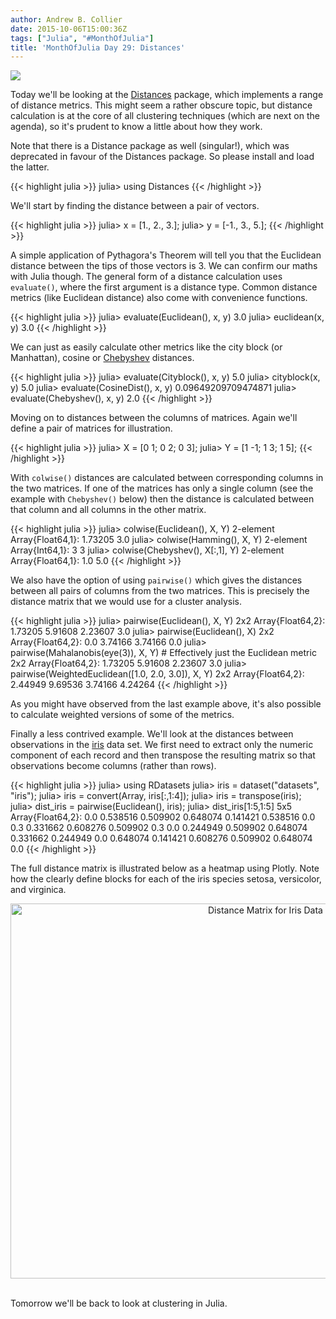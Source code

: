 ```yaml
---
author: Andrew B. Collier
date: 2015-10-06T15:00:36Z
tags: ["Julia", "#MonthOfJulia"]
title: 'MonthOfJulia Day 29: Distances'
---
```


<!--more-->

<img src="/img/2015/09/Julia-Logo-Distances.png" >

Today we'll be looking at the [Distances](https://github.com/JuliaStats/Distances.jl) package, which implements a range of distance metrics. This might seem a rather obscure topic, but distance calculation is at the core of all clustering techniques (which are next on the agenda), so it's prudent to know a little about how they work.

Note that there is a Distance package as well (singular!), which was deprecated in favour of the Distances package. So please install and load the latter.
  
{{< highlight julia >}}
julia> using Distances
{{< /highlight >}}

We'll start by finding the distance between a pair of vectors.
  
{{< highlight julia >}}
julia> x = [1., 2., 3.];
julia> y = [-1., 3., 5.];
{{< /highlight >}}
  
A simple application of Pythagora's Theorem will tell you that the Euclidean distance between the tips of those vectors is 3. We can confirm our maths with Julia though. The general form of a distance calculation uses `evaluate()`, where the first argument is a distance type. Common distance metrics (like Euclidean distance) also come with convenience functions.
  
{{< highlight julia >}}
julia> evaluate(Euclidean(), x, y)
3.0
julia> euclidean(x, y)
3.0
{{< /highlight >}}
  
We can just as easily calculate other metrics like the city block (or Manhattan), cosine or [Chebyshev](https://en.wikipedia.org/wiki/Chebyshev_distance) distances.
  
{{< highlight julia >}}
julia> evaluate(Cityblock(), x, y)
5.0
julia> cityblock(x, y)
5.0
julia> evaluate(CosineDist(), x, y)
0.09649209709474871
julia> evaluate(Chebyshev(), x, y)
2.0
{{< /highlight >}}

Moving on to distances between the columns of matrices. Again we'll define a pair of matrices for illustration.
  
{{< highlight julia >}}
julia> X = [0 1; 0 2; 0 3];
julia> Y = [1 -1; 1 3; 1 5];
{{< /highlight >}}
  
With `colwise()` distances are calculated between corresponding columns in the two matrices. If one of the matrices has only a single column (see the example with `Chebyshev()` below) then the distance is calculated between that column and all columns in the other matrix.
  
{{< highlight julia >}}
julia> colwise(Euclidean(), X, Y)
2-element Array{Float64,1}:
 1.73205
 3.0
julia> colwise(Hamming(), X, Y)
2-element Array{Int64,1}:
 3
 3
julia> colwise(Chebyshev(), X[:,1], Y)
2-element Array{Float64,1}:
 1.0
 5.0
{{< /highlight >}}
  
We also have the option of using `pairwise()` which gives the distances between all pairs of columns from the two matrices. This is precisely the distance matrix that we would use for a cluster analysis.
  
{{< highlight julia >}}
julia> pairwise(Euclidean(), X, Y)
2x2 Array{Float64,2}:
 1.73205 5.91608
 2.23607 3.0
julia> pairwise(Euclidean(), X)
2x2 Array{Float64,2}:
 0.0 3.74166
 3.74166 0.0
julia> pairwise(Mahalanobis(eye(3)), X, Y) # Effectively just the Euclidean metric
2x2 Array{Float64,2}:
 1.73205 5.91608
 2.23607 3.0
julia> pairwise(WeightedEuclidean([1.0, 2.0, 3.0]), X, Y)
2x2 Array{Float64,2}:
 2.44949 9.69536
 3.74166 4.24264
{{< /highlight >}}
  
As you might have observed from the last example above, it's also possible to calculate weighted versions of some of the metrics.

Finally a less contrived example. We'll look at the distances between observations in the [iris](https://stat.ethz.ch/R-manual/R-devel/library/datasets/html/iris.html) data set. We first need to extract only the numeric component of each record and then transpose the resulting matrix so that observations become columns (rather than rows).
  
{{< highlight julia >}}
julia> using RDatasets
julia> iris = dataset("datasets", "iris");
julia> iris = convert(Array, iris[:,1:4]);
julia> iris = transpose(iris);
julia> dist_iris = pairwise(Euclidean(), iris);
julia> dist_iris[1:5,1:5]
5x5 Array{Float64,2}:
 0.0 0.538516 0.509902 0.648074 0.141421
 0.538516 0.0 0.3 0.331662 0.608276
 0.509902 0.3 0.0 0.244949 0.509902
 0.648074 0.331662 0.244949 0.0 0.648074
 0.141421 0.608276 0.509902 0.648074 0.0
{{< /highlight >}}
  
The full distance matrix is illustrated below as a heatmap using Plotly. Note how the clearly define blocks for each of the iris species setosa, versicolor, and virginica.

<div>
  <a href="https://plot.ly/~collierab/90/" target="_blank" title="Distance Matrix for Iris Data" style="display: block; text-align: center;"><img src="https://plot.ly/~collierab/90.png" alt="Distance Matrix for Iris Data" style="max-width: 100%;width: 800px;height: 600px;"  width="800" height="600" onerror="this.onerror=null;this.src='https://plot.ly/404.png';" /></a><br />
</div>

Tomorrow we'll be back to look at clustering in Julia.

